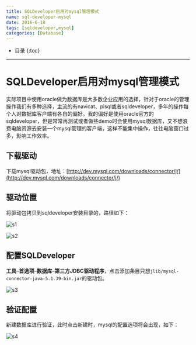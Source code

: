 ```yaml
---
title: SQLDeveloper启用对mysql管理模式
name: sql-developer-mysql
date: 2016-6-18
tags: [sqldeveloper,mysql]
categories: [Database]
---
```



* 目录
{:toc}

---

# SQLDeveloper启用对mysql管理模式

实际项目中使用oracle做为数据库是大多数企业应用的选择，针对于oracle的管理操作我们有多种选择，主流的有navicat、plsql或者sqldeveloper，多年的操作每个人对数据库客户端有各自的偏好。我的偏好是使用oracle官方的sqldeveloper，但是常常再测试或者做些demo时会使用mysql数据库，又不想浪费电脑资源去安装一个mysql管理的客户端，这样不能集中操作，往往电脑窗口过多，影响工作效率。

## 下载驱动

下载mysql驱动包，地址：[http://dev.mysql.com/downloads/connector/j/](http://dev.mysql.com/downloads/connector/j/)

## 驱动位置

将驱动包拷贝到sqldeveloper安装目录的，路径如下：

![s1](http://ohdpyqlwy.bkt.clouddn.com/sqldeveloper-mysql-1.png)

![s2](http://ohdpyqlwy.bkt.clouddn.com/sqldeveloper-mysql-2.png)

## 配置SQLDeveloper

**工具**–**首选项**–**数据库**–**第三方JDBC驱动程序**，点击添加条目只想`jlib/mysql-connector-java-5.1.39-bin.jar`的驱动包。

![s3](http://ohdpyqlwy.bkt.clouddn.com/sqldeveloper-mysql-3.png)

## 验证配置

新建数据库进行验证，此时点击新建时，mysql的配置选项将会出现，如下：

![s4](http://ohdpyqlwy.bkt.clouddn.com/sqldeveloper-mysql-4.png)

